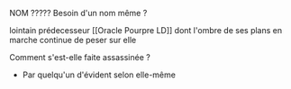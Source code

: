 NOM ?????
Besoin d'un nom même ?

lointain prédecesseur [[Oracle Pourpre LD]] dont l'ombre de ses plans en marche continue de peser sur elle

Comment s'est-elle faite assassinée ? 
- Par quelqu'un d'évident selon elle-même